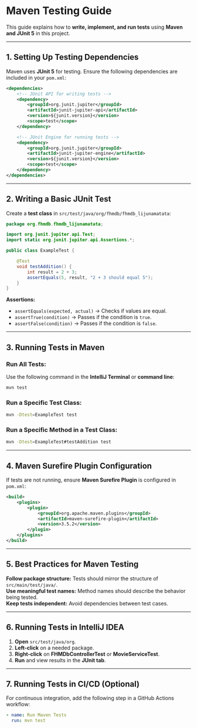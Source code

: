 # Maven Testing Guide

This guide explains how to **write, implement, and run tests** using **Maven and JUnit 5** in this project.

---

## 1. Setting Up Testing Dependencies

Maven uses **JUnit 5** for testing. Ensure the following dependencies are included in your `pom.xml`:

```xml
<dependencies>
    <!-- JUnit API for writing tests -->
    <dependency>
        <groupId>org.junit.jupiter</groupId>
        <artifactId>junit-jupiter-api</artifactId>
        <version>${junit.version}</version>
        <scope>test</scope>
    </dependency>

    <!-- JUnit Engine for running tests -->
    <dependency>
        <groupId>org.junit.jupiter</groupId>
        <artifactId>junit-jupiter-engine</artifactId>
        <version>${junit.version}</version>
        <scope>test</scope>
    </dependency>
</dependencies>
```

---

## 2. Writing a Basic JUnit Test

Create a **test class** in `src/test/java/org/fhmdb/fhmdb_lijunamatata`:

```java
package org.fhmdb.fhmdb_lijunamatata;

import org.junit.jupiter.api.Test;
import static org.junit.jupiter.api.Assertions.*;

public class ExampleTest {

    @Test
    void testAddition() {
        int result = 2 + 3;
        assertEquals(5, result, "2 + 3 should equal 5");
    }
}
```

**Assertions:**
- `assertEquals(expected, actual)` → Checks if values are equal.
- `assertTrue(condition)` → Passes if the condition is `true`.
- `assertFalse(condition)` → Passes if the condition is `false`.

---

## 3. Running Tests in Maven

### Run All Tests:
Use the following command in the **IntelliJ Terminal** or **command line**:

```sh
mvn test
```

### Run a Specific Test Class:
```sh
mvn -Dtest=ExampleTest test
```

### Run a Specific Method in a Test Class:
```sh
mvn -Dtest=ExampleTest#testAddition test
```

---

## 4. Maven Surefire Plugin Configuration

If tests are not running, ensure **Maven Surefire Plugin** is configured in `pom.xml`:

```xml
<build>
    <plugins>
        <plugin>
            <groupId>org.apache.maven.plugins</groupId>
            <artifactId>maven-surefire-plugin</artifactId>
            <version>3.5.2</version>
        </plugin>
    </plugins>
</build>
```

---

## 5. Best Practices for Maven Testing

**Follow package structure:** Tests should mirror the structure of `src/main/test/java/`.  
**Use meaningful test names:** Method names should describe the behavior being tested.  
**Keep tests independent:** Avoid dependencies between test cases.

---

## 6. Running Tests in IntelliJ IDEA

1. **Open** `src/test/java/org`.
2. **Left-click** on a needed package.
3. **Right-click** on **FHMDbControllerTest** or **MovieServiceTest**.
4. **Run** and view results in the **JUnit tab**.

---

## 7. Running Tests in CI/CD (Optional)

For continuous integration, add the following step in a GitHub Actions workflow:

```yaml
- name: Run Maven Tests
  run: mvn test
```